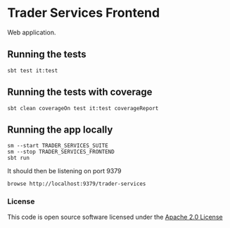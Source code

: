 # Trader Services Frontend

Web application.

## Running the tests

    sbt test it:test

## Running the tests with coverage

    sbt clean coverageOn test it:test coverageReport

## Running the app locally

    sm --start TRADER_SERVICES_SUITE
    sm --stop TRADER_SERVICES_FRONTEND 
    sbt run

It should then be listening on port 9379

    browse http://localhost:9379/trader-services

### License


This code is open source software licensed under the [Apache 2.0 License]("http://www.apache.org/licenses/LICENSE-2.0.html")
